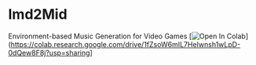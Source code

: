 # Imd2Mid
Environment-based Music Generation for Video Games
[![Open In Colab](https://colab.research.google.com/assets/colab-badge.svg)](https://colab.research.google.com/drive/1fZsoW6mIL7HeIwnsh1wLpD-0dQew8F8j?usp=sharing]
